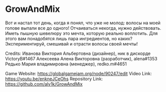 # GrowAndMix

Вот и настал тот день, когда я понял, что уже не молод: волосы на моей голове выпали все до одного! Отчаиваться некогда, нужно действовать. Иметь пышную шевелюру это мечта, которую реально воплотить. Для этого вам понадобятся лишь пара ингредиентов, но каких? Экспериментируй, смешивай и отрасти волосы своей мечты!

Credits: 
Иванова Виктория Альбертовна (дизайнер), ник в дискорде VictoryB#1467
Алексеева Алена Викторовна (разработчик), alena#1353
Редько Мария владимировна (менеджер), redko.m#4651

Game Website: 
https://globalgamejam.org/node/90247/edit
Video Link: 
https://youtu.be/enkneJCeOhs
Repository Link: 
https://github.com/alv1k/GrowAndMix
